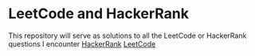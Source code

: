 # LeetCode and HackerRank

This repository will serve as solutions to all the LeetCode or HackerRank questions I encounter
[HackerRank](https://www.hackerrank.com/jtcool0920)
[LeetCode](https://leetcode.com/jtman5/)
